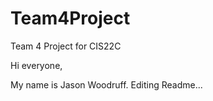 Team4Project
============

Team 4 Project for CIS22C

Hi everyone,

My name is Jason Woodruff.
Editing Readme...
